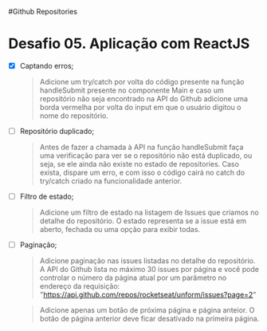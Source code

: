 #Github Repositories

<h1>Desafio 05. Aplicação com ReactJS</h1>

- [x] Captando erros;

  > Adicione um try/catch por volta do código presente na função handleSubmit presente no componente Main e caso um repositório não seja encontrado na API do Github adicione uma borda vermelha por volta do input em que o usuário digitou o nome do repositório.

- [ ] Repositório duplicado;

  > Antes de fazer a chamada à API na função handleSubmit faça uma verificação para ver se o repositório não está duplicado, ou seja, se ele ainda não existe no estado de repositories.
  > Caso exista, dispare um erro, e com isso o código cairá no catch do try/catch criado na funcionalidade anterior.

- [ ] Filtro de estado;

  > Adicione um filtro de estado na listagem de Issues que criamos no detalhe do repositório. O estado representa se a issue está em aberto, fechada ou uma opção para exibir todas.

- [ ] Paginação;

  > Adicione paginação nas issues listadas no detalhe do repositório. A API do Github lista no máximo 30 issues por página e você pode controlar o número da página atual por um parâmetro no endereço da requisição: "https://api.github.com/repos/rocketseat/unform/issues?page=2"

  > Adicione apenas um botão de próxima página e página anteior. O botão de página anterior deve ficar desativado na primeira página.
